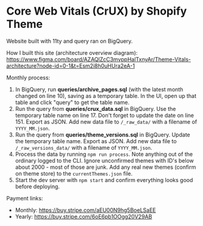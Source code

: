 # Core Web Vitals (CrUX) by Shopify Theme

Website built with 11ty and query ran on BigQuery.

How I built this site (architecture overview diagram): https://www.figma.com/board/AZAQlZcC3mvppHalTxnyAr/Theme-Vitals-architecture?node-id=0-1&t=Esm2i8h0uHUra2eA-1

Monthly process:

1. In BigQuery, run **queries/archive_pages.sql** (with the latest month changed on line 10), saving as a temporary table. In the UI, open up that table and click "query" to get the table name.
2. Run the query from **queries/crux_data.sql** in BigQuery. Use the temporary table name on line 17. Don't forget to update the date on line 151. Export as JSON. Add new data file to `/_raw_data/` with a filename of `YYYY_MM.json`.
3. Run the query from **queries/theme_versions.sql** in BigQuery. Update the temporary table name. Export as JSON. Add new data file to `/_raw_versions_data/` with a filename of `YYYY_MM.json`.
4. Process the data by running `npm run process`. Note anything out of the ordinary logged to the CLI. Ignore unconfirmed themes with ID's below about 2000 - most of those are junk. Add any real new themes (confirm on theme store) to the `currentThemes.json` file.
5. Start the dev server with `npm start` and confirm everything looks good before deploying.

Payment links:

- Monthly: https://buy.stripe.com/aEU00N9hg5BoeLSaEE
- Yearly: https://buy.stripe.com/6oE6pb1OOgg20V29AB

